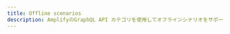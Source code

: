 ```yaml
---
title: Offline scenarios
description: AmplifyのGraphQL API カテゴリを使用してオフラインシナリオをサポートする方法について詳しくはこちら
---
```


<inline-fragment platform="js" src="~/lib/graphqlapi/fragments/js/offline.md"></inline-fragment>